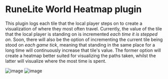 # RuneLite World Heatmap plugin
This plugin logs each tile that the local player steps on to create a visualization of where they most often travel.  Currently, the value of the tile that the local player is standing on is incremented *each time it is stepped on*. Soon, there will also be the option of incrementing the current tile being stood on *each game tick*, meaning that standing in the same place for a long time will continuously increase that tile's value. The former option will create a heatmap better suited for visualizing the paths taken, whilst the latter will visualize where the most time is spent.

![image](https://user-images.githubusercontent.com/70998757/171306329-e0aeb8d3-af8a-4b72-82b6-94b2e158d37b.png)
![image](https://user-images.githubusercontent.com/70998757/171306336-b6e090b5-5738-4189-8d4e-8be128f76d5b.png)
